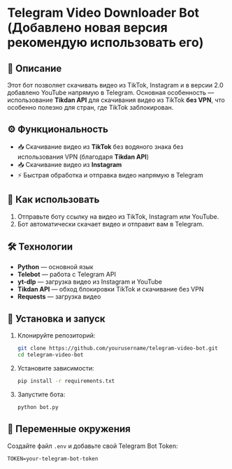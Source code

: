 # Telegram Video Downloader Bot (Добавлено новая версия рекомендую использовать его)

## 📌 Описание

Этот бот позволяет скачивать видео из TikTok, Instagram и в версии 2.0 добавлено YouTube напрямую в Telegram. Основная особенность — использование **Tikdan API** для скачивания видео из TikTok **без VPN**, что особенно полезно для стран, где TikTok заблокирован.

## ⚙️ Функциональность

- 📥 Скачивание видео из **TikTok** без водяного знака без использования VPN (благодаря **Tikdan API**)
- 📥 Скачивание видео из **Instagram**
- ⚡ Быстрая обработка и отправка видео напрямую в Telegram

## 🚀 Как использовать

1. Отправьте боту ссылку на видео из TikTok, Instagram или YouTube.
2. Бот автоматически скачает видео и отправит вам в Telegram.

## 🛠 Технологии

- **Python** — основной язык
- **Telebot** — работа с Telegram API
- **yt-dlp** — загрузка видео из Instagram и YouTube
- **Tikdan API** — обход блокировки TikTok и скачивание без VPN
- **Requests** — загрузка видео

## 🔧 Установка и запуск

1. Клонируйте репозиторий:
   ```sh
   git clone https://github.com/yourusername/telegram-video-bot.git
   cd telegram-video-bot
   ```
2. Установите зависимости:
   ```sh
   pip install -r requirements.txt
   ```
3. Запустите бота:
   ```sh
   python bot.py
   ```

## 🔑 Переменные окружения

Создайте файл `.env` и добавьте свой Telegram Bot Token:

```env
TOKEN=your-telegram-bot-token
```

##
